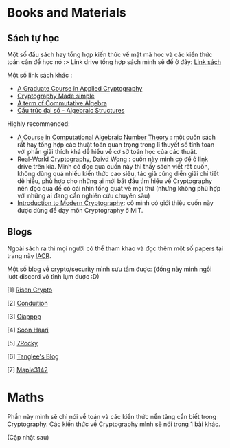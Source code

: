 # Books and Materials

## Sách tự học 

Một số đầu sách hay tổng hợp kiến thức về mật mã học và các kiến thức toán cần để học nó :>
Link drive tổng hợp sách mình sẽ để ở đây: [Link sách](https://drive.google.com/drive/folders/1mao5fHDoW-u82mo-4-lQnS2LUwmDhrcj?usp=sharing)

Một số link sách khác : 
- [A Graduate Course in Applied Cryptography](https://toc.cryptobook.us/book.pdf)
- [Cryptography Made simple](https://mog.dog/files/SP2019/Cryptography%20Made%20Simple.pdf)
- [A term of Commutative Algebra](https://www.mi.fu-berlin.de/en/math/groups/arithmetic_geometry/teaching/exercises/Altman_-Kleiman---A-term-of-commutative-algebra-_2017_.pdf)
- [Cấu trúc đại số - Algebraic Structures](https://www.rug.nl/staff/steffen.muller/lecture_notes_algebraic_structures.pdf)

Highly recommended:
- [A Course in Computational Algebraic Number Theory](https://drive.google.com/file/d/1qdhqxCCOUhRpc2PWKOAA4t4LGL0HtTQD/view) : một cuốn sách rất hay tổng hợp các thuật toán quan trọng trong lí thuyết số tính toán với phần giải thích khá dễ hiểu về cơ sở toán học của các thuật.
- [Real-World Cryptography, Daivd Wong](https://drive.google.com/file/d/1IRbTMSfTAIbuww3MubBMllnSpf3S2Qb0/view) : cuốn này mình có để ở link drive trên kia. Mình có đọc qua cuốn này thì thấy sách viết rất cuốn, không dùng quá nhiều kiến thức cao siêu, tác giả cũng diễn giải chi tiết dễ hiểu, phù hợp cho những ai mới bắt đầu tìm hiểu về Cryptography nên đọc qua để có cái nhìn tổng quát về mọi thứ (nhưng không phù hợp với những ai đang cần nghiên cứu chuyên sâu)
- [Introduction to Modern Cryptography](https://drive.google.com/file/d/1ApoEisjLpJwWVWrBwqfSq1FUuqEAXKO6/view?usp=sharing): cô mình có giới thiệu cuốn này được dùng để dạy môn Cryptography ở MIT. 

## Blogs

Ngoài sách ra thì mọi người có thể tham khảo và đọc thêm một số papers tại trang này [IACR](https://eprint.iacr.org/).

Một số blog về crypto/security mình sưu tầm được: (đống này mình ngồi lướt discord vô tình lụm được :D)

[1] [Risen Crypto](https://risencrypto.github.io/)

[2] [Conduition](https://conduition.io/)

[3] [Giapppp](https://giapppp.github.io/)

[4] [Soon Haari](https://soon.haari.me/)

[5] [7Rocky](https://7rocky.github.io/en/)

[6] [Tanglee's Blog](https://blog.tanglee.top/)

[7] [Maple3142](https://blog.maple3142.net/2025/03/31/dicectf-2025-quals-writeups/en/)




# Maths
Phần này mình sẽ chỉ nói về toán và các kiến thức nền tảng cần biết trong Cryptography. Các kiến thức về Cryptography mình sẽ nói trong 1 bài khác. 





(Cập nhật sau)
